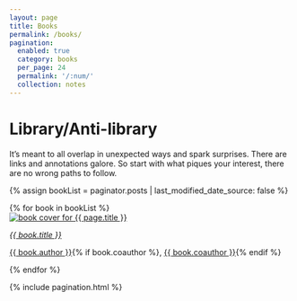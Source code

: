 ```yaml
---
layout: page
title: Books
permalink: /books/
pagination: 
  enabled: true
  category: books
  per_page: 24
  permalink: '/:num/'
  collection: notes
---
```


<h1>Library<span class="color-subtext">/Anti-library</span></h1>

<p>It’s meant to all overlap in unexpected ways and spark surprises. There are links and annotations galore. So start with what piques your interest, there are no wrong paths to follow.</p>

{% assign bookList = paginator.posts | last_modified_date_source: false %}
<div id="books">
  {% for book in bookList %}
    <div class="book-entry">
      <div class="book-image">
        <a class="internal-link" href="/books/{{ book.title | slugify }}"><img class="book-img" src="/assets/book-covers/{{ book.cover }}" alt="book cover for {{ page.title }}"></a>
      </div>
        <p><a class="internal-link internal-link-unstyled" href="/books/{{ book.title | slugify }}"><em>{{ book.title }}</em></a></p>
        <p class="sans"><a class="internal-link internal-link-unstyled" href="/authors/{{ book.author | slugify }}">{{ book.author }}</a>{% if book.coauthor %}, <a class="internal-link internal-link-unstyled" href="/authors/{{ book.coauthor | slugify }}">{{ book.coauthor }}</a>{% endif %}</p>
    </div>
  {% endfor %}
  </div>

  {% include pagination.html %}